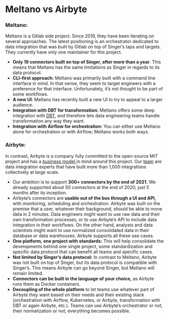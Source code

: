 # Meltano vs Airbyte

### **Meltano:**

Meltano is a Gitlab side project. Since 2019, they have been iterating on several approaches. The latest positioning is an orchestrator dedicated to data integration that was built by Gitlab on top of Singer’s taps and targets. They currently have only one maintainer for this project. 

* **Only 19 connectors built on top of Singer, after more than a year**. This means that Meltano has the same limitations as Singer in regards to its data protocol. 
* **CLI-first approach:** Meltano was primarily built with a command line interface in mind. In that sense, they seem to target engineers with a preference for that interface. Unfortunately, it’s not thought to be part of some workflows. 
* **A new UI**: Meltano has recently built a new UI to try to appeal to a larger audience. 
* **Integration with DBT for transformation:** Meltano offers some deep integration with [DBT](http://getdbt.com), and therefore lets data engineering teams handle transformation any way they want. 
* **Integration with Airflow for orchestration:** You can either use Meltano alone for orchestration or with Airflow; Meltano works both ways. 

### **Airbyte:**

In contrast, Airbyte is a company fully committed to the open-source MIT project and has a [business model ](../../company-handbook/business-model.md)in mind around this project. Our [team](../../company-handbook/team.md) are data integration experts that have built more than 1,000 integrations collectively at large scale. 

* Our ambition is to support **300+ connectors by the end of 2021.** We already supported about 50 connectors at the end of 2020, just 5 months after its inception. 
* Airbyte’s connectors are **usable out of the box through a UI and API,** with monitoring, scheduling and orchestration. Airbyte was built on the premise that a user, whatever their background, should be able to move data in 2 minutes. Data engineers might want to use raw data and their own transformation processes, or to use Airbyte’s API to include data integration in their workflows. On the other hand, analysts and data scientists might want to use normalized consolidated data in their database or data warehouses. Airbyte supports all these use cases.  
* **One platform, one project with standards:** This will help consolidate the developments behind one single project, some standardization and specific data protocol that can benefit all teams and specific cases. 
* **Not limited by Singer’s data protocol:** In contrast to Meltano, Airbyte was not built on top of Singer, but its data protocol is compatible with Singer’s. This means Airbyte can go beyond Singer, but Meltano will remain limited. 
* **Connectors can be built in the language of your choice,** as Airbyte runs them as Docker containers.
* **Decoupling of the whole platform** to let teams use whatever part of Airbyte they want based on their needs and their existing stack \(orchestration with Airflow, Kubernetes, or Airbyte, transformation with DBT or again Airbyte, etc.\). Teams can use Airbyte’s orchestrator or not, their normalization or not; everything becomes possible. 
